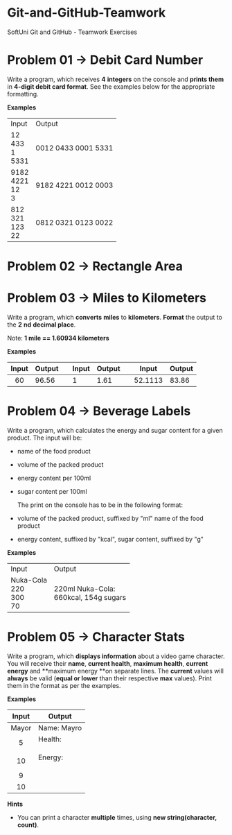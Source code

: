 # Git-and-GitHub-Teamwork
SoftUni Git and GitHub - Teamwork Exercises

# Problem 01 -> Debit Card Number #

Write a program, which receives **4** **integers** on the console and **prints them** in **4-digit debit card format**. See the examples below for the appropriate formatting.

**Examples**
<table>
    <tr>
        <td>Input</td>
        <td>Output</td>
    </tr>
    <tr>
        <td>
            12     <br>
            433    <br>
            1      <br>
            5331   <br>
        </td>
        <td>0012 0433 0001 5331</td>
    </tr>
    <tr>
        <td>
            9182    <br>
            4221    <br>
            12      <br>
            3       <br>
        </td>
        <td>9182 4221 0012 0003</td>
    </tr>
    <tr>
        <td>
            812     <br>
            321     <br>
            123     <br>
            22      <br>
        </td>
        <td>0812 0321 0123 0022</td>
    </tr>
</table>


# Problem 02 -> Rectangle Area #



# Problem 03 -> Miles to Kilometers #
Write a program, which **converts** **miles** to **kilometers**. **Format** the output to the **2** **nd** **decimal place**.

Note: **1 mile == 1.60934 kilometers**

**Examples**

| Input | Output |   | Input | Output |   | Input   | Output |
|:-----:|--------|---|-------|--------|---|---------|--------|
| 60    | 96.56  |   | 1     | 1.61   |   | 52.1113 | 83.86  |



# Problem 04 -> Beverage Labels #

Write a program, which calculates the energy and sugar content for a given product.
	The input will be:		
- name of the food product	
- volume of the packed product	
- energy content per 100ml	
- sugar content per 100ml

	The print on the console has to be in the following format:
- volume of the packed product, suffixed by "ml" name of the food product
- energy content, suffixed by "kcal", sugar content, suffixed by "g"

**Examples**

<table>
    <tr>
        <td>Input</td>
        <td>Output</td>
    </tr>
    <tr>
        <td>
            Nuka-Cola     <br>
            220   		  <br>
            300    		  <br>
            70     		  <br>
			 </td>
        <td>
			220ml Nuka-Cola:		<br>
			660kcal, 154g sugars	<br>
		</td>
    </tr>    
</table>

 

# Problem 05 -> Character Stats #

Write a program, which **displays information** about a video game character. You will receive their **name**, **current health**, **maximum health**, **current energy** and **maximum energy **on separate lines. The **current** values will **always** be valid (**equal or lower** than their respective **max** values). Print them in the format as per the examples.

**Examples**

|  Input | Output                      |
|:------:|-----------------------------|
| Mayor  | Name: Mayro                 |
| 5      | Health: <p>||||||.....|</p> |
| 10     | Energy: <p>||||||||||.|</p> |
| 9      |                             |
| 10     |                             |


**Hints**

- You can print a character **multiple** times, using **new string(character, count)**.
